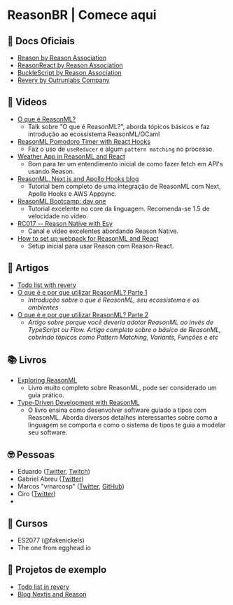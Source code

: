 # ReasonBR | Comece aqui

## 📄 Docs Oficiais

- [Reason by Reason Association](https://reasonml.org/docs/manual/latest/introduction)
- [ReasonReact by Reason Association](https://reasonml.org/docs/reason-react/latest/introduction)
- [BuckleScript by Reason Association](https://reasonml.org/docs/reason-compiler/latest/introduction)
- [Revery by Outrunlabs Company](https://www.outrunlabs.com/revery/api/revery/)

## 🎥 Videos
- [O que é ReasonML?](https://www.youtube.com/watch?v=tNgyRo2fhwU)
	- Talk sobre "O que é ReasonML?", aborda tópicos básicos e faz introdução ao ecossistema ReasonML/OCaml
- [ReasonML Pomodoro Timer with React Hooks](https://www.youtube.com/watch?v=8ftCqZ2-7cQ)
	- Faz o uso de `useReducer` e algum `pattern matching` no processo.
- [Weather App in ReasonML and React](https://www.youtube.com/watch?v=H6X6AJZna98)
	- Bom para ter um entendimento inicial de como fazer fetch em API's usando Reason.
- [ReasonML, Next.js and Apollo Hooks blog](https://www.youtube.com/watch?v=ag4nUteMwkU&list=PLtDL321SUTJiC2BqrSUzoxozH138y4uhM&index=1)
	- Tutorial bem completo de uma integração de ReasonML com Next, Apollo Hooks e AWS Appsync.
- [ReasonML Bootcamp: day one](https://www.youtube.com/watch?v=F2rfxtoZpB0)
	- Tutorial excelente no core da linguagem. Recomenda-se 1.5 de velocidade no vídeo.
- [RC017 -- Reason Native with Esy](https://www.youtube.com/watch?v=gz7lfte8cIc)
	-  Canal e vídeo excelentes abordando Reason Native.
- [How to set up webpack for ReasonML and React](https://www.youtube.com/watch?v=0CMmML7Q6Ds)
	- Setup inicial para usar Reason com Reason-React.

## 📝 Artigos

- [Todo list with revery](https://dev.to/rjmurtagh/use-your-react-skills-to-build-a-true-native-application-with-reasonml-15ij)
- [O que é e por que utilizar ReasonML? Parte 1](https://blog.blumenaujs.org/o-que-e-e-por-que-utilizar-reasonml-parte-1)
 	- _Introdução sobre o que é ReasonML, seu ecossistema e os ambientes_
- [O que é e por que utilizar ReasonML? Parte 2](https://blog.blumenaujs.org/o-que-e-e-por-que-utilizar-reasonml-parte-2)
	- _Artigo sobre porque você deveria adotar ReasonML ao invés de TypeScript ou Flow. Artigo completo sobre o básico de ReasonML, cobrindo tópicos como Pattern Matching, Variants, Funções e etc_
## 📚 Livros

- [Exploring ReasonML](http://reasonmlhub.com/exploring-reasonml/toc.html)
	- Livro muito completo sobre ReasonML, pode ser considerado um guia prático.
- [Type-Driven Development with ReasonML](https://www.amazon.com/Learn-Type-Driven-Development-applications/dp/1788838017)
	- O livro ensina como desenvolver software guiado a tipos com ReasonML. Aborda diversos detalhes interessantes sobre como a linguagem se comporta e como o sistema de tipos te guia a modelar seu software.

## 🤓 Pessoas

- Eduardo ([Twitter](https://twitter.com/TheEduardoRFS), [Twitch](https://twitch.tv/eduardorfs))
- Gabriel Abreu ([Twitter](https://twitter.com/fakenickels))
- Marcos "vmarcosp" ([Twitter](https://twitter.com/vmaarcosp), [GitHub](https://github.com/vmarcosp))
- Ciro ([Twitter](https://twitter.com/cironunesdev))
- 

## 🚀 Cursos

- ES2077 (@fakenickels)
- The one from egghead.io

## 🚧 Projetos de exemplo

- [Todo list in revery](https://github.com/enieber/revery-todo/)
- [Blog Nextjs and Reason](https://github.com/enieber/blog)

